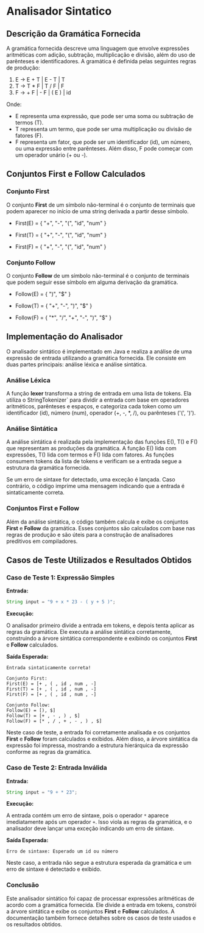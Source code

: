 # Analisador Sintatico

## Descrição da Gramática Fornecida

A gramática fornecida descreve uma linguagem que envolve expressões aritméticas com adição, subtração, multiplicação e divisão, além do uso de parênteses e identificadores. A gramática é definida pelas seguintes regras de produção:

1. E → E + T | E - T | T
2. T → T * F | T / F | F
3. F → + F | - F | ( E ) | id

Onde:
- E representa uma expressão, que pode ser uma soma ou subtração de termos (T).
- T representa um termo, que pode ser uma multiplicação ou divisão de fatores (F).
- F representa um fator, que pode ser um identificador (id), um número, ou uma expressão entre parênteses. Além disso, F pode começar com um operador unário (+ ou -).

## Conjuntos First e Follow Calculados

### Conjunto First

O conjunto **First** de um símbolo não-terminal é o conjunto de terminais que podem aparecer no início de uma string derivada a partir desse símbolo.

- First(E) = { "+", "-", "(", "id", "num" }

- First(T) = { "+", "-", "(", "id", "num" }

- First(F) = { "+", "-", "(", "id", "num" }

### Conjunto Follow

O conjunto **Follow** de um símbolo não-terminal é o conjunto de terminais que podem seguir esse símbolo em alguma derivação da gramática.

- Follow(E) = { ")", "$" }

- Follow(T) = { "+", "-", ")", "$" }

- Follow(F) = { "*", "/", "+", "-", ")", "$" }

## Implementação do Analisador

O analisador sintático é implementado em Java e realiza a análise de uma expressão de entrada utilizando a gramática fornecida. Ele consiste em duas partes principais: análise léxica e análise sintática.

### Análise Léxica

A função **lexer** transforma a string de entrada em uma lista de tokens. Ela utiliza o StringTokenizer` para dividir a entrada com base em operadores aritméticos, parênteses e espaços, e categoriza cada token como um identificador (id), número (num), operador (+, -, *, /), ou parênteses ('(', ')').

### Análise Sintática

A análise sintática é realizada pela implementação das funções E(), T() e F() que representam as produções da gramática. A função E() lida com expressões, T() lida com termos e F() lida com fatores. As funções consumem tokens da lista de tokens e verificam se a entrada segue a estrutura da gramática fornecida.

Se um erro de sintaxe for detectado, uma exceção é lançada. Caso contrário, o código imprime uma mensagem indicando que a entrada é sintaticamente correta.

### Conjuntos First e Follow

Além da análise sintática, o código também calcula e exibe os conjuntos **First** e **Follow** da gramática. Esses conjuntos são calculados com base nas regras de produção e são úteis para a construção de analisadores preditivos em compiladores.

## Casos de Teste Utilizados e Resultados Obtidos

### Caso de Teste 1: Expressão Simples

**Entrada:**

```java
String input = "9 + x * 23 - ( y + 5 )";
```

**Execução:**

O analisador primeiro divide a entrada em tokens, e depois tenta aplicar as regras da gramática. Ele executa a análise sintática corretamente, construindo a árvore sintática correspondente e exibindo os conjuntos **First** e **Follow** calculados.

**Saída Esperada:**

```
Entrada sintaticamente correta!

Conjunto First:
First(E) = [+ , ( , id , num , -]
First(T) = [+ , ( , id , num , -]
First(F) = [+ , ( , id , num , -]

Conjunto Follow:
Follow(E) = [), $]
Follow(T) = [+ , - , ) , $]
Follow(F) = [* , / , + , - , ) , $]
```

Neste caso de teste, a entrada foi corretamente analisada e os conjuntos **First** e **Follow** foram calculados e exibidos. Além disso, a árvore sintática da expressão foi impressa, mostrando a estrutura hierárquica da expressão conforme as regras da gramática.

### Caso de Teste 2: Entrada Inválida

**Entrada:**

```java
String input = "9 + * 23";
```

**Execução:**

A entrada contém um erro de sintaxe, pois o operador `*` aparece imediatamente após um operador `+`. Isso viola as regras da gramática, e o analisador deve lançar uma exceção indicando um erro de sintaxe.

**Saída Esperada:**

```
Erro de sintaxe: Esperado um id ou número
```

Neste caso, a entrada não segue a estrutura esperada da gramática e um erro de sintaxe é detectado e exibido.

### Conclusão

Este analisador sintático foi capaz de processar expressões aritméticas de acordo com a gramática fornecida. Ele divide a entrada em tokens, constrói a árvore sintática e exibe os conjuntos **First** e **Follow** calculados. A documentação também fornece detalhes sobre os casos de teste usados e os resultados obtidos.
